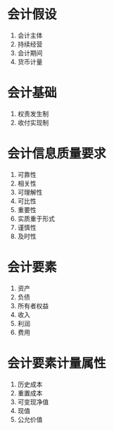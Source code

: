 # 会计假设

1. 会计主体
2. 持续经营
3. 会计期间
4. 货币计量

# 会计基础

1. 权责发生制
2. 收付实现制

# 会计信息质量要求

1. 可靠性
2. 相关性
3. 可理解性
4. 可比性
5. 重要性
6. 实质重于形式
7. 谨慎性
8. 及时性

# 会计要素

1. 资产
2. 负债
3. 所有者权益
4. 收入
5. 利润
6. 费用

# 会计要素计量属性

1. 历史成本
2. 重置成本
3. 可变现净值
4. 现值
5. 公允价值